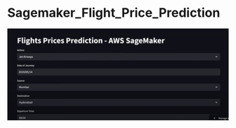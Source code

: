 # Sagemaker_Flight_Price_Prediction


![image alt](https://github.com/ksubasish/Sagemaker_Flight_Price_Prediction/blob/3199603e95be7d9dbcaba3f46ee5431fd6e889e2/Screenshot%201.png)
